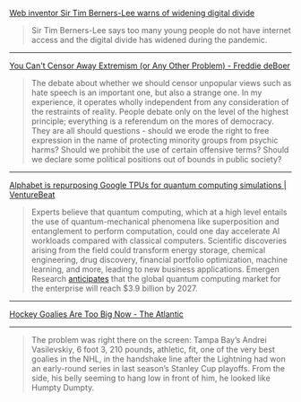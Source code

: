 [Web inventor Sir Tim Berners-Lee warns of widening digital divide](https://www.bbc.com/news/technology-56367719)

> Sir Tim Berners-Lee says too many young people do not have internet access and the digital divide has widened during the pandemic.

- - - 

[You Can't Censor Away Extremism (or Any Other Problem) - Freddie deBoer](https://freddiedeboer.substack.com/p/you-cant-censor-away-extremism-or)

> The debate about whether we should censor unpopular views such as hate speech is an important one, but also a strange one. In my experience, it operates wholly independent from any consideration of the restraints of reality. People debate only on the level of the highest principle; everything is a referendum on the mores of democracy. They are all should questions - should we erode the right to free expression in the name of protecting minority groups from psychic harms? Should we prohibit the use of certain offensive terms? Should we declare some political positions out of bounds in public society? 

- - - 

[Alphabet is repurposing Google TPUs for quantum computing simulations | VentureBeat](https://venturebeat.com/2021/03/10/alphabet-is-repurposing-google-tpus-for-quantum-computing-simulations/)

> Experts believe that quantum computing, which at a high level entails the use of quantum-mechanical phenomena like superposition and entanglement to perform computation, could one day accelerate AI workloads compared with classical computers. Scientific discoveries arising from the field could transform energy storage, chemical engineering, drug discovery, financial portfolio optimization, machine learning, and more, leading to new business applications. Emergen Research [anticipates](https://www.globenewswire.com/news-release/2021/01/21/2162436/0/en/Quantum-Computing-for-Enterprise-Market-Size-to-Reach-USD-3-907-4-Million-by-2027-Increasing-application-of-quantum-cryptography-for-digital-payments-will-be-the-Key-Factor-Driving.html#:~:text=21%2C%202021%20(GLOBE%20NEWSWIRE),current%20analysis%20by%20Emergen%20Research.) that the global quantum computing market for the enterprise will reach $3.9 billion by 2027.

- - -

[Hockey Goalies Are Too Big Now - The Atlantic](https://www.theatlantic.com/culture/archive/2021/02/hockey-goalies-are-too-big-now/618021/)

- - -

> The problem was right there on the screen: Tampa Bay’s Andrei Vasilevskiy, 6 foot 3, 210 pounds, athletic, fit, one of the very best goalies in the NHL, in the handshake line after the Lightning had won an early-round series in last season’s Stanley Cup playoffs. From the side, his belly seeming to hang low in front of him, he looked like Humpty Dumpty.